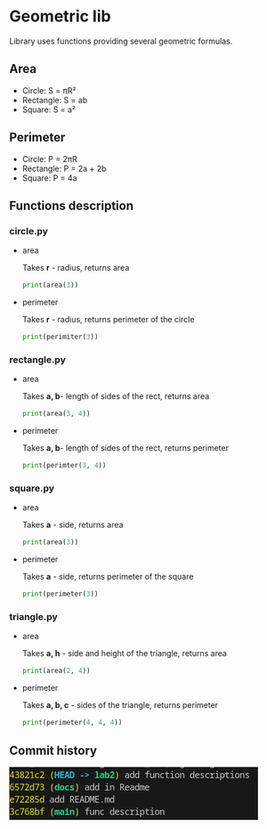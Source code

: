# Geometric lib
Library uses functions providing several geometric formulas.
## Area
- Circle: S = πR²
- Rectangle: S = ab
- Square: S = a²

## Perimeter
- Circle: P = 2πR
- Rectangle: P = 2a + 2b
- Square: P = 4a

## Functions description
### circle.py
- area

   Takes <b>r</b> - radius, returns area
   
   ```python
   print(area(3))
   ```
- perimeter

   Takes <b>r</b>  - radius, returns perimeter of the circle

   ```python
   print(perimiter(3))
   ```
### rectangle.py
- area

  Takes <b>a, b</b>- length of sides of the rect, returns area

  ```python
  print(area(3, 4))
  ```

- perimeter

    Takes <b>a, b</b>- length of sides of the rect, returns perimeter

    ```python
    print(perimter(3, 4))
    ```

### square.py

- area
    
    Takes <b>a</b> - side, returns area
   
   ```python
   print(area(3))
   ```
- perimeter

   Takes <b>a</b>  - side, returns perimeter of the square

   ```python
   print(perimeter(3))
   ```

### triangle.py

- area
    
    Takes <b>a, h</b> - side and height of the triangle, returns area

    ```python
    print(area(2, 4))
    ```

- perimeter

    Takes <b>a, b, c</b> - sides of the triangle, returns perimeter

    ```python 
    print(perimeter(4, 4, 4))
    ```

## Commit history
![Alt text](image-1.png)